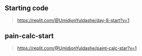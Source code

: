 ## Starting code
> https://replit.com/@UmidjonYuldashe/day-8-start?v=1

## pain-calc-start
> https://replit.com/@UmidjonYuldashe/paint-calc-star?v=1
